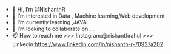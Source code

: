 - 👋 Hi, I’m @NishanthR
- 👀 I’m interested in Data , Machine learning,Web development
- 🌱 I’m currently learning ,JAVA
- 💞️ I’m looking to collaborate on ...
- 📫 How to reach me >>> Instagram:@nishanthrahul
                     >>> Linkedin:https://www.linkedin.com/in/nishanth-r-70927a202

<!---
Nishanthrahul/Nishanthrahul is a ✨ special ✨ repository because its `README.md` (this file) appears on your GitHub profile.
You can click the Preview link to take a look at your changes.
--->
